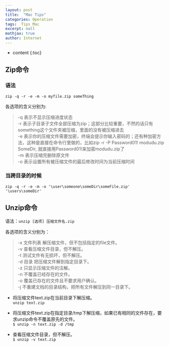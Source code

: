 ```yaml
---
layout: post
title:  "Mac Tips"
categories: Operation
tags:  Tips Mac
excerpt: null
mathjax: true
author: Internet
---
```


* content
{:toc}

## Zip命令  

### 语法

`zip -q -r -e -m -o myfile.zip someThing`

各选项的含义分别为:

> -q  表示不显示压缩进度状态  
> -r  表示子目录子文件全部压缩为zip；这部分比较重要，不然的话只有something这个文件夹被压缩，里面的没有被压缩进去  
> -e  表示你的压缩文件需要加密，终端会提示你输入密码的；还有种加密方法，这种是直接在命令行里做的，比如zip -r -P Password01! modudu.zip SomeDir, 就直接用Password01!来加密modudu.zip了  
> -m  表示压缩完删除原文件  
> -o  表示设置所有被压缩文件的最后修改时间为当前压缩时间  

### 当跨目录的时候  

`zip -q -r -e -m -o '\user\someone\someDir\someFile.zip' '\users\someDir'`

## Unzip命令

语法：`unzip [选项] 压缩文件名.zip`

各选项的含义分别为：

> -x 文件列表 解压缩文件，但不包括指定的file文件。  
> -v 查看压缩文件目录，但不解压。  
> -t 测试文件有无损坏，但不解压。  
> -d 目录 把压缩文件解到指定目录下。  
> -z 只显示压缩文件的注解。  
> -n 不覆盖已经存在的文件。  
> -o 覆盖已存在的文件且不要求用户确认。  
> -j 不重建文档的目录结构，把所有文件解压到同一目录下。  

* 将压缩文件text.zip在当前目录下解压缩。  
`unzip text.zip`

* 将压缩文件text.zip在指定目录/tmp下解压缩，如果已有相同的文件存在，要求unzip命令不覆盖原先的文件。  
`$ unzip -n text.zip -d /tmp`

* 查看压缩文件目录，但不解压。  
`$ unzip -v text.zip`